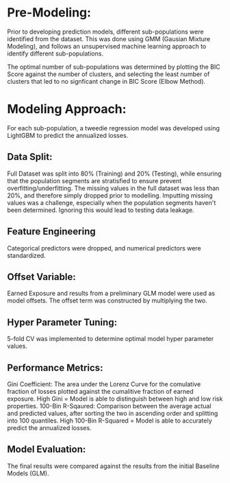 # Pre-Modeling:
Prior to developing prediction models, different sub-populations were identified from the dataset. This was done using GMM (Gausian Mixture Modeling), and follows an unsupervised machine learning approach to identify different sub-populations.

The optimal number of sub-populations was determined by plotting the BIC Score against the number of clusters, and selecting the least number of clusters that led to no signficant change in BIC Score (Elbow Method). 

# Modeling Approach:
For each sub-population, a tweedie regression model was developed using LightGBM to predict the annualized losses. 

## Data Split:

Full Dataset was split into 80% (Training) and 20% (Testing), while ensuring that the population segments are stratisfied to ensure prevent overfitting/underfitting. 
The missing values in the full dataset was less than 20%, and therefore simply dropped prior to modelling. Imputting missing values was a challenge, especially when the population segments haven't been determined. Ignoring this would lead to testing data leakage. 

## Feature Engineering
Categorical predictors were dropped, and numerical predictors were standardized. 

## Offset Variable:
Earned Exposure and results from a preliminary GLM model were used as model offsets. The offset term was constructed by multiplying the two. 

## Hyper Parameter Tuning:
5-fold CV was implemented to determine optimal model hyper parameter values. 

## Performance Metrics:
Gini Coefficient: The area under the Lorenz Curve for the comulative fraction of losses plotted against the cumalitive fraction of earned exposure. High Gini = Model is able to distinguish between high and low risk properties. 
100-Bin R-Sqaured: Comparison between the average actual and predicted values, after sorting the two in ascending order and splitting into 100 quantiles. High 100-Bin R-Squared = Model is able to accurately predict the annualized losses. 

## Model Evaluation:
The final results were compared against the results from the initial Baseline Models (GLM). 






